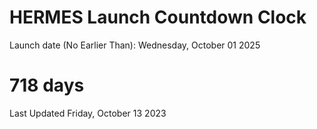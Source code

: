 # HERMES Launch Countdown Clock

Launch date (No Earlier Than): Wednesday, October 01 2025
# 718 days

Last Updated Friday, October 13 2023
